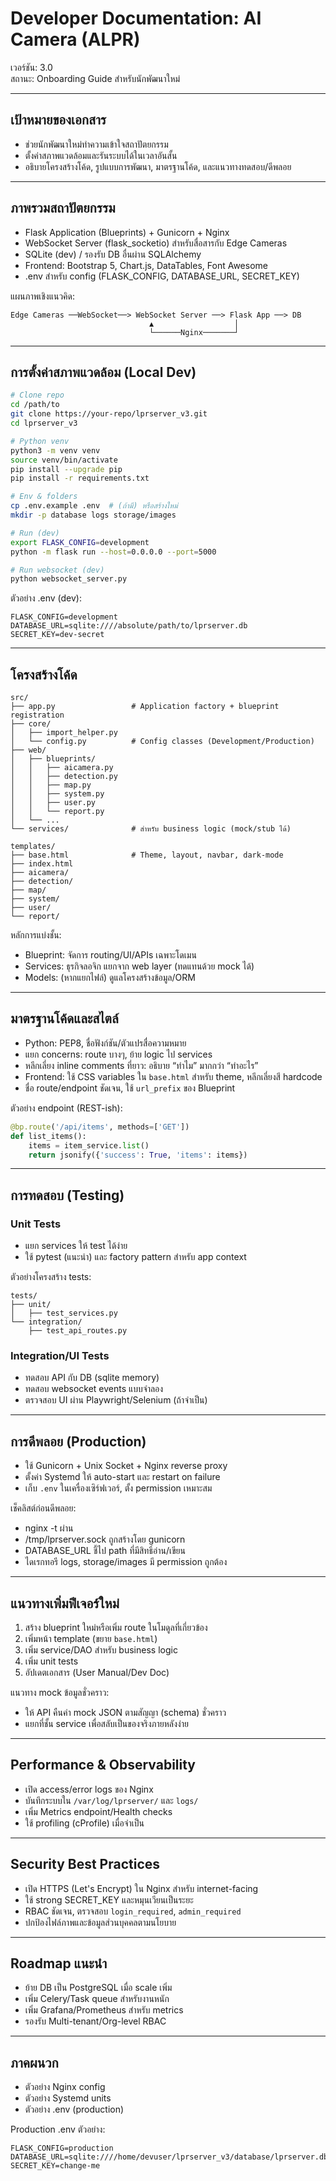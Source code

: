 # Developer Documentation: AI Camera (ALPR)

เวอร์ชัน: 3.0  
สถานะ: Onboarding Guide สำหรับนักพัฒนาใหม่

---

## เป้าหมายของเอกสาร
- ช่วยนักพัฒนาใหม่ทำความเข้าใจสถาปัตยกรรม
- ตั้งค่าสภาพแวดล้อมและรันระบบได้ในเวลาอันสั้น
- อธิบายโครงสร้างโค้ด, รูปแบบการพัฒนา, มาตรฐานโค้ด, และแนวทางทดสอบ/ดีพลอย

---

## ภาพรวมสถาปัตยกรรม
- Flask Application (Blueprints) + Gunicorn + Nginx
- WebSocket Server (flask_socketio) สำหรับสื่อสารกับ Edge Cameras
- SQLite (dev) / รองรับ DB อื่นผ่าน SQLAlchemy
- Frontend: Bootstrap 5, Chart.js, DataTables, Font Awesome
- .env สำหรับ config (FLASK_CONFIG, DATABASE_URL, SECRET_KEY)

แผนภาพเชิงแนวคิด:
```
Edge Cameras ──WebSocket──> WebSocket Server ──> Flask App ──> DB
                               ▲                  │
                               └──────Nginx───────┘
```

---

## การตั้งค่าสภาพแวดล้อม (Local Dev)
```bash
# Clone repo
cd /path/to
git clone https://your-repo/lprserver_v3.git
cd lprserver_v3

# Python venv
python3 -m venv venv
source venv/bin/activate
pip install --upgrade pip
pip install -r requirements.txt

# Env & folders
cp .env.example .env  # (ถ้ามี) หรือสร้างใหม่
mkdir -p database logs storage/images

# Run (dev)
export FLASK_CONFIG=development
python -m flask run --host=0.0.0.0 --port=5000

# Run websocket (dev)
python websocket_server.py
```

ตัวอย่าง .env (dev):
```env
FLASK_CONFIG=development
DATABASE_URL=sqlite:////absolute/path/to/lprserver.db
SECRET_KEY=dev-secret
```

---

## โครงสร้างโค้ด
```
src/
├── app.py                 # Application factory + blueprint registration
├── core/
│   ├── import_helper.py
│   └── config.py          # Config classes (Development/Production)
├── web/
│   ├── blueprints/
│   │   ├── aicamera.py
│   │   ├── detection.py
│   │   ├── map.py
│   │   ├── system.py
│   │   ├── user.py
│   │   └── report.py
│   └── ...
└── services/              # สำหรับ business logic (mock/stub ได้)

templates/
├── base.html              # Theme, layout, navbar, dark-mode
├── index.html
├── aicamera/
├── detection/
├── map/
├── system/
├── user/
└── report/
```

หลักการแบ่งชั้น:
- Blueprint: จัดการ routing/UI/APIs เฉพาะโดเมน
- Services: ธุรกิจลอจิก แยกจาก web layer (ทดแทนด้วย mock ได้)
- Models: (หากแยกไฟล์) ดูแลโครงสร้างข้อมูล/ORM

---

## มาตรฐานโค้ดและสไตล์
- Python: PEP8, ชื่อฟังก์ชัน/ตัวแปรสื่อความหมาย
- แยก concerns: route บางๆ, ย้าย logic ไป services
- หลีกเลี่ยง inline comments ที่ยาว: อธิบาย “ทำไม” มากกว่า “ทำอะไร”
- Frontend: ใช้ CSS variables ใน `base.html` สำหรับ theme, หลีกเลี่ยงสี hardcode
- ชื่อ route/endpoint ชัดเจน, ใช้ `url_prefix` ของ Blueprint

ตัวอย่าง endpoint (REST-ish):
```python
@bp.route('/api/items', methods=['GET'])
def list_items():
    items = item_service.list()
    return jsonify({'success': True, 'items': items})
```

---

## การทดสอบ (Testing)
### Unit Tests
- แยก services ให้ test ได้ง่าย
- ใช้ pytest (แนะนำ) และ factory pattern สำหรับ app context

ตัวอย่างโครงสร้าง tests:
```
tests/
├── unit/
│   ├── test_services.py
└── integration/
    ├── test_api_routes.py
```

### Integration/UI Tests
- ทดสอบ API กับ DB (sqlite memory)
- ทดสอบ websocket events แบบจำลอง
- ตรวจสอบ UI ผ่าน Playwright/Selenium (ถ้าจำเป็น)

---

## การดีพลอย (Production)
- ใช้ Gunicorn + Unix Socket + Nginx reverse proxy
- ตั้งค่า Systemd ให้ auto-start และ restart on failure
- เก็บ `.env` ในเครื่องเซิร์ฟเวอร์, ตั้ง permission เหมาะสม

เช็คลิสต์ก่อนดีพลอย:
- nginx -t ผ่าน
- /tmp/lprserver.sock ถูกสร้างโดย gunicorn
- DATABASE_URL ชี้ไป path ที่มีสิทธิ์อ่าน/เขียน
- ไดเรกทอรี logs, storage/images มี permission ถูกต้อง

---

## แนวทางเพิ่มฟีเจอร์ใหม่
1) สร้าง blueprint ใหม่หรือเพิ่ม route ในโมดูลที่เกี่ยวข้อง  
2) เพิ่มหน้า template (ขยาย `base.html`)  
3) เพิ่ม service/DAO สำหรับ business logic  
4) เพิ่ม unit tests  
5) อัปเดตเอกสาร (User Manual/Dev Doc)

แนวทาง mock ข้อมูลชั่วคราว:
- ให้ API คืนค่า mock JSON ตามสัญญา (schema) ชั่วคราว
- แยกที่ชั้น service เพื่อสลับเป็นของจริงภายหลังง่าย

---

## Performance & Observability
- เปิด access/error logs ของ Nginx
- บันทึกระบบใน `/var/log/lprserver/` และ `logs/`
- เพิ่ม Metrics endpoint/Health checks
- ใช้ profiling (cProfile) เมื่อจำเป็น

---

## Security Best Practices
- เปิด HTTPS (Let's Encrypt) ใน Nginx สำหรับ internet-facing
- ใช้ strong SECRET_KEY และหมุนเวียนเป็นระยะ
- RBAC ชัดเจน, ตรวจสอบ `login_required`, `admin_required`
- ปกป้องไฟล์ภาพและข้อมูลส่วนบุคคลตามนโยบาย

---

## Roadmap แนะนำ
- ย้าย DB เป็น PostgreSQL เมื่อ scale เพิ่ม
- เพิ่ม Celery/Task queue สำหรับงานหนัก
- เพิ่ม Grafana/Prometheus สำหรับ metrics
- รองรับ Multi-tenant/Org-level RBAC

---

## ภาคผนวก
- ตัวอย่าง Nginx config
- ตัวอย่าง Systemd units
- ตัวอย่าง .env (production)

Production .env ตัวอย่าง:
```env
FLASK_CONFIG=production
DATABASE_URL=sqlite:////home/devuser/lprserver_v3/database/lprserver.db
SECRET_KEY=change-me
```
